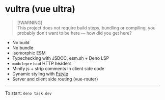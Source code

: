 # vultra (vue ultra)

> [!WARNING]\
> This project does not require build steps, bundling or compiling, you probably
> don't want to be here &mdash; how did you get here?

- No build
- No bundle
- Isomorphic ESM
- Typechecking with JSDOC, esm.sh + Deno LSP
- `modulepreload` HTTP headers
- Minify js + strip comments in client side code
- Dynamic styling with [Fstyle](https://github.com/jamesdiacono/Fstyle)
- Server and client side routing (vue-router)

---

To start: `deno task dev`
